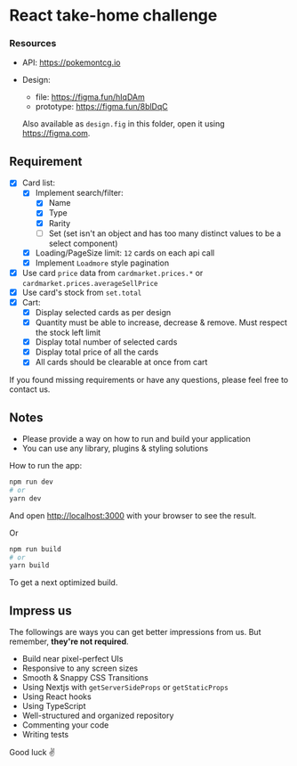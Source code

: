 # React take-home challenge

### Resources

- API: <https://pokemontcg.io>
- Design:

  - file: <https://figma.fun/hIqDAm>
  - prototype: <https://figma.fun/8blDqC>

  Also available as `design.fig` in this folder, open it using <https://figma.com>.

## Requirement

- [x] Card list:
  - [x] Implement search/filter:
    - [x] Name
    - [x] Type
    - [x] Rarity
    - [ ] Set (set isn't an object and has too many distinct values to be a select component)
  - [x] Loading/PageSize limit: `12` cards on each api call
  - [x] Implement `Loadmore` style pagination
- [x] Use card `price` data from `cardmarket.prices.*` or `cardmarket.prices.averageSellPrice`
- [x] Use card's stock from `set.total`
- [x] Cart:
  - [x] Display selected cards as per design
  - [x] Quantity must be able to increase, decrease & remove. Must respect the stock left limit
  - [x] Display total number of selected cards
  - [x] Display total price of all the cards
  - [x] All cards should be clearable at once from cart

If you found missing requirements or have any questions, please feel free to contact us.

## Notes

- Please provide a way on how to run and build your application
- You can use any library, plugins & styling solutions

How to run the app:

```bash
npm run dev
# or
yarn dev
```

And open [http://localhost:3000](http://localhost:3000) with your browser to see the result.

Or

```bash
npm run build
# or
yarn build
```

To get a next optimized build.

## Impress us

The followings are ways you can get better impressions from us. But remember, **they're not required**.

- Build near pixel-perfect UIs
- Responsive to any screen sizes
- Smooth & Snappy CSS Transitions
- Using Nextjs with `getServerSideProps` or `getStaticProps`
- Using React hooks
- Using TypeScript
- Well-structured and organized repository
- Commenting your code
- Writing tests

Good luck ✌️
